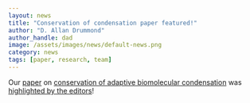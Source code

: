 ```yaml
---
layout: news
title: "Conservation of condensation paper featured!"
author: "D. Allan Drummond"
author_handle: dad
image: /assets/images/news/default-news.png
category: news
tags: [paper, research, team]
---
```

Our [paper] on [conservation of adaptive biomolecular condensation](https://www.nature.com/articles/s41467-024-47355-9) was [highlighted by the editors](https://www.nature.com/collections/bbcaeejggj)!

[paper]: /papers/paper/conserved-condensation

